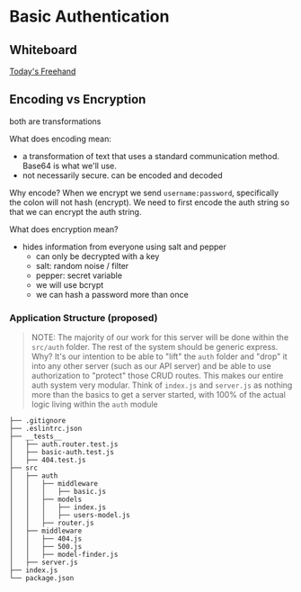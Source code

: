 # Basic Authentication

## Whiteboard

[Today's Freehand](https://projects.invisionapp.com/freehand/document/TWCxm4kPB)

## Encoding vs Encryption

both are transformations

What does encoding mean:

- a transformation of text that uses a standard communication method.  Base64 is what we'll use.
- not necessarily secure.  can be encoded and decoded

Why encode?  When we encrypt we send `username:password`, specifically the colon will not hash (encrypt).  We need to first encode the auth string so that we can encrypt the auth string.

What does encryption mean?
- hides information from everyone using salt and pepper
  - can only be decrypted with a key
  - salt: random noise / filter
  - pepper: secret variable
  - we will use bcrypt
  - we can hash a password more than once


### Application Structure (proposed)

> NOTE: The majority of our work for this server will be done within the `src/auth` folder. The rest of the system should be generic express. Why? It's our intention to be able to "lift" the `auth` folder and "drop" it into any other server (such as our API server) and be able to use authorization to "protect" those CRUD routes. This makes our entire auth system very modular. Think of `index.js` and `server.js` as nothing more than the basics to get a server started, with 100% of the actual logic living within the `auth` module
```text
├── .gitignore
├── .eslintrc.json
├── __tests__
│   ├── auth.router.test.js
│   ├── basic-auth.test.js
│   ├── 404.test.js
├── src
│   ├── auth
│   │   ├── middleware
│   │   │   ├── basic.js
│   │   ├── models
│   │   │   ├── index.js
│   │   │   ├── users-model.js
│   │   ├── router.js
│   ├── middleware
│   │   ├── 404.js
│   │   ├── 500.js
│   │   ├── model-finder.js
│   ├── server.js
├── index.js
└── package.json
```
